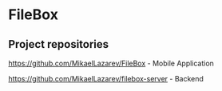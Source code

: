 # FileBox

## Project repositories

https://github.com/MikaelLazarev/FileBox - Mobile Application

https://github.com/MikaelLazarev/filebox-server - Backend
